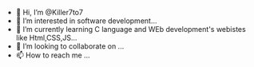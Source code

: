 - 👋 Hi, I’m @Killer7to7
- 👀 I’m interested in software development...
- 🌱 I’m currently learning C language and WEb development's webistes like Html,CSS,JS...
- 💞️ I’m looking to collaborate on ...
- 📫 How to reach me ...

<!---
Killer7to7/Killer7to7 is a ✨ special ✨ repository because its `README.md` (this file) appears on your GitHub profile.
You can click the Preview link to take a look at your changes.
--->
